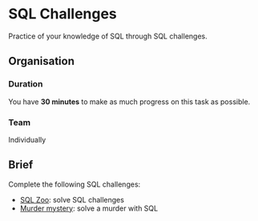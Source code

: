 # SQL Challenges

Practice of your knowledge of SQL through SQL challenges.

## Organisation

### Duration

You have **30 minutes** to make as much progress on this task as possible.

### Team

Individually

## Brief

Complete the following SQL challenges:
- [SQL Zoo](https://sqlzoo.net/wiki/SQL_Tutorial): solve SQL challenges
- [Murder mystery](https://mystery.knightlab.com/): solve a murder with SQL
